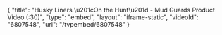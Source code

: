 {
    "title": "Husky Liners \u201cOn the Hunt\u201d - Mud Guards Product Video (:30)",
    "type": "embed",
    "layout": "iframe-static",
    "videoId": "6807548",
    "url": "\/tvpembed\/6807548"
}